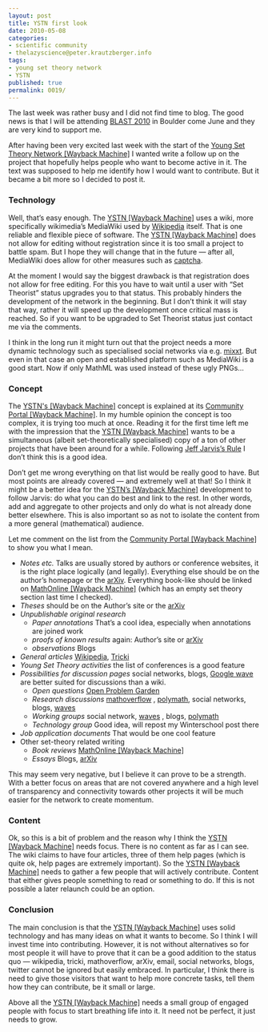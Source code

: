 ```yaml
---
layout: post
title: YSTN first look
date: 2010-05-08
categories:
- scientific community
- thelazyscience@peter.krautzberger.info
tags:
- young set theory network
- YSTN
published: true
permalink: 0019/
---
```


The last week was rather busy and I did not find time to blog. The good news is that I will be attending [BLAST 2010](http://euclid.colorado.edu/~kasterma/blast/) in Boulder come June and they are very kind to support me.

After having been very excited last week with the start of the [Young Set Theory Network [Wayback Machine]](https://web.archive.org/web/20110711064402/http://young-set-theory.net/wiki/Main_Page) I wanted write a follow up on the project that hopefully helps people who want to become active in it. The text was supposed to help me identify how I would want to contribute. But it became a bit more so I decided to post it.

### Technology

Well, that’s easy enough. The [YSTN [Wayback Machine]](https://web.archive.org/web/20110711064402/http://young-set-theory.net/wiki/Main_Page) uses a wiki, more specifically wikimedia’s MediaWiki used by [Wikipedia](http://www.wikipedia.org) itself. That is one reliable and flexible piece of software. The [YSTN [Wayback Machine]](https://web.archive.org/web/20110711064402/http://young-set-theory.net/wiki/Main_Page) does not allow for editing without registration since it is too small a project to battle spam. But I hope they will change that in the future — after all, MediaWiki does allow for other measures such as [captcha](http://en.wikipedia.org/wiki/CAPTCHA).

At the moment I would say the biggest drawback is that registration does not allow for free editing. For this you have to wait until a user with “Set Theorist” status upgrades you to that status. This probably hinders the development of the network in the beginning. But I don’t think it will stay that way, rather it will speed up the development once critical mass is reached. So if you want to be upgraded to Set Theorist status just contact me via the comments.

I think in the long run it might turn out that the project needs a more dynamic technology such as specialised social networks via e.g. [mixxt](http://www.mixxt.net/). But even in that case an open and established platform such as MediaWiki is a good start. Now if only MathML was used instead of these ugly PNGs…

### Concept

The [YSTN's [Wayback Machine]](https://web.archive.org/web/20110711064402/http://young-set-theory.net/wiki/Main_Page) concept is explained at its [Community Portal [Wayback Machine]](https://web.archive.org/web/20110709063115/http://young-set-theory.net/wiki/Young_Set_Theory_Network:Community_Portal). In my humble opinion the concept is too complex, it is trying too much at once. Reading it for the first time left me with the impression that the [YSTN [Wayback Machine]](https://web.archive.org/web/20110711064402/http://young-set-theory.net/wiki/Main_Page) wants to be a simultaneous (albeit set-theoretically specialised) copy of a ton of other projects that have been around for a while. Following [Jeff Jarvis’s Rule](http://www.buzzmachine.com/2007/02/22/new-rule-cover-what-you-do-best-link-to-the-rest/) I don’t think this is a good idea.

Don’t get me wrong everything on that list would be really good to have. But most points are already covered — and extremely well at that! So I think it might be a better idea for the [YSTN’s [Wayback Machine]](https://web.archive.org/web/20110711064402/http://young-set-theory.net/wiki/Main_Page) development to follow Jarvis: do what you can do best and link to the rest. In other words, add and aggregate to other projects and only do what is not already done better elsewhere. This is also important so as not to isolate the content from a more general (mathematical) audience.

Let me comment on the list from the [Community Portal [Wayback Machine]](https://web.archive.org/web/20110709063115/http://young-set-theory.net/wiki/Young_Set_Theory_Network:Community_Portal) to show you what I mean.

*   _Notes etc._ Talks are usually stored by authors or conference websites, it is the right place logically (and legally). Everything else should be on the author’s homepage or the [arXiv](http://arxiv.org). Everything book-like should be linked on [MathOnline [Wayback Machine]](https://web.archive.org/web/20120512220416/http://mathonline.andreaferretti.it/pages/home) (which has an empty set theory section last time I checked).
*   _Theses_ should be on the Author’s site or the [arXiv](http://arxiv.org)
*   _Unpublishable original research_
    *   _Paper annotations_ That’s a cool idea, especially when annotations are joined work
    *   _proofs of known results_ again: Author’s site or [arXiv](http://arxiv.org)
    *   _observations_ Blogs
*   _General articles_ [Wikipedia](http://www.wikipedia.org), [Tricki](http://www.tricki.org/)
*   _Young Set Theory activities_ the list of conferences is a good feature
*   _Possibilities for discussion pages_ social networks, blogs, [Google wave](https://en.wikipedia.org/wiki/Apache_Wave) are better suited for discussions than a wiki.
    *   _Open questions_ [Open Problem Garden](http://garden.irmacs.sfu.ca/)
    *   _Research discussions_ [mathoverflow](http://mathoverflow.net) , [polymath](http://polymathprojects.org/), social networks, blogs, [waves](https://en.wikipedia.org/wiki/Apache_Wave)
    *   _Working groups_ social network, [waves](https://en.wikipedia.org/wiki/Apache_Wave) , blogs, [polymath](http://polymathprojects.org/)
    *   _Technology group_ Good idea, will repost my Winterschool post there
*   _Job application documents_ That would be one cool feature
*   Other set-theory related writing
    *   _Book reviews_ [MathOnline [Wayback Machine]](https://web.archive.org/web/20120512220416/http://mathonline.andreaferretti.it/pages/home)
    *   _Essays_ Blogs, [arXiv](http://arxiv.org)

This may seem very negative, but I believe it can prove to be a strength. With a better focus on areas that are not covered anywhere and a high level of transparency and connectivity towards other projects it will be much easier for the network to create momentum.

### Content

Ok, so this is a bit of problem and the reason why I think the [YSTN [Wayback Machine]](https://web.archive.org/web/20110711064402/http://young-set-theory.net/wiki/Main_Page) needs focus. There is no content as far as I can see. The wiki claims to have four articles, three of them help pages (which is quite ok, help pages are extremely important). So the [YSTN [Wayback Machine]](https://web.archive.org/web/20110711064402/http://young-set-theory.net/wiki/Main_Page) needs to gather a few people that will actively contribute. Content that either gives people something to read or something to do. If this is not possible a later relaunch could be an option.

### Conclusion

The main conclusion is that the [YSTN [Wayback Machine]](https://web.archive.org/web/20110711064402/http://young-set-theory.net/wiki/Main_Page) uses solid technology and has many ideas on what it wants to become. So I think I will invest time into contributing. However, it is not without alternatives so for most people it will have to prove that it can be a good addition to the status quo — wikipedia, tricki, mathoverflow, arXiv, email, social networks, blogs, twitter cannot be ignored but easily embraced. In particular, I think there is need to give those visitors that want to help more concrete tasks, tell them how they can contribute, be it small or large.

Above all the [YSTN [Wayback Machine]](https://web.archive.org/web/20110711064402/http://young-set-theory.net/wiki/Main_Page) needs a small group of engaged people with focus to start breathing life into it. It need not be perfect, it just needs to grow.
